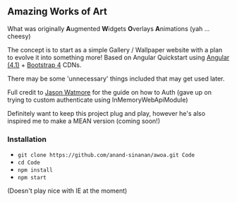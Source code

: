 ## Amazing Works of Art ##

What was originally **A**ugmented **W**idgets **O**verlays **A**nimations (yah ... cheesy)

The concept is to start as a simple Gallery / Wallpaper website with a plan to evolve it into something more!
Based on Angular Quickstart using [Angular (4.1)](https://angular.io/) + [Bootstrap 4](https://v4-alpha.getbootstrap.com/) CDNs.

There may be some 'unnecessary' things included that may get used later.

Full credit to [Jason Watmore](http://jasonwatmore.com/) for the guide on how to Auth (gave up on trying to custom authenticate using InMemoryWebApiModule)

Definitely want to keep this project plug and play, however he's also inspired me to make a MEAN version (coming soon!)

### Installation ###

* `git clone https://github.com/anand-sinanan/awoa.git Code`
* `cd Code`
* `npm install`
* `npm start`

(Doesn't play nice with IE at the moment)
